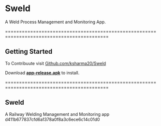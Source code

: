 # Sweld
A Weld Process Management and Monitoring App.

===========================================================================================
## Getting Started

To Contribuute 
visit [Github.com/ksharma20/Sweld](https://www.github.com/ksharma20/Sweld/)

Download [**app-release.apk**](/build/app/outputs/flutter-apk/app-release.apk) to install.


===========================================================================================
## Sweld
A Railway Welding Management and Monitoring app
  d411b677837cfd6a1378a0f8a3c6ece6c14c01d0
